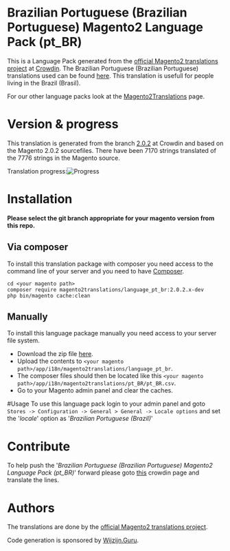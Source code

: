 # Brazilian Portuguese (Brazilian Portuguese) Magento2 Language Pack (pt_BR)
This is a Language Pack generated from the [official Magento2 translations project](https://crowdin.com/project/magento-2) at [Crowdin](https://crowdin.com).
The Brazilian Portuguese (Brazilian Portuguese) translations used can be found [here](https://crowdin.com/project/magento-2/pt-BR).
This translation is usefull for people living in the Brazil (Brasil).

For our other language packs look at the [Magento2Translations](http://magento2translations.github.io/) page.

# Version & progress
This translation is generated from the branch [2.0.2](https://crowdin.com/project/magento-2/pt-BR#/2.0.2) at Crowdin and based on the Magento 2.0.2 sourcefiles.
There have been  7170 strings translated of the 7776 strings in the Magento source.

Translation progress:![Progress](http://progressed.io/bar/92)

# Installation
**Please select the git branch appropriate for your magento version from this repo.**
## Via composer
To install this translation package with composer you need access to the command line of your server and you need to have [Composer](https://getcomposer.org).
```
cd <your magento path>
composer require magento2translations/language_pt_br:2.0.2.x-dev
php bin/magento cache:clean
```
## Manually
To install this language package manually you need access to your server file system.
* Download the zip file [here](https://github.com/Magento2Translations/language_pt_br/archive/2.0.2.zip).
* Upload the contents to `<your magento path>/app/i18n/magento2translations/language_pt_br`.
* The composer files should then be located like this `<your magento path>/app/i18n/magento2translations/pt_BR/pt_BR.csv`.
* Go to your Magento admin panel and clear the caches.

#Usage
To use this language pack login to your admin panel and goto `Stores -> Configuration -> General > General -> Locale options` and set the '*locale*' option as '*Brazilian Portuguese (Brazil)*'

# Contribute
To help push the '*Brazilian Portuguese (Brazilian Portuguese) Magento2 Language Pack (pt_BR)*' forward please goto [this](https://crowdin.com/project/magento-2/pt-BR) crowdin page and translate the lines.

# Authors
The translations are done by the [official Magento2 translations project](https://crowdin.com/project/magento-2).

Code generation is sponsored by [Wijzijn.Guru](http://www.wijzijn.guru/).